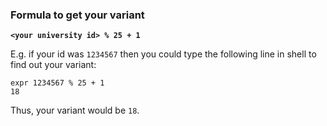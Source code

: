 ### Formula to get your variant

**`<your university id> % 25 + 1`**

E.g. if your id was `1234567` then you could type the following line in shell to find out your variant:
```
expr 1234567 % 25 + 1
18
```

Thus, your variant would be `18`.
